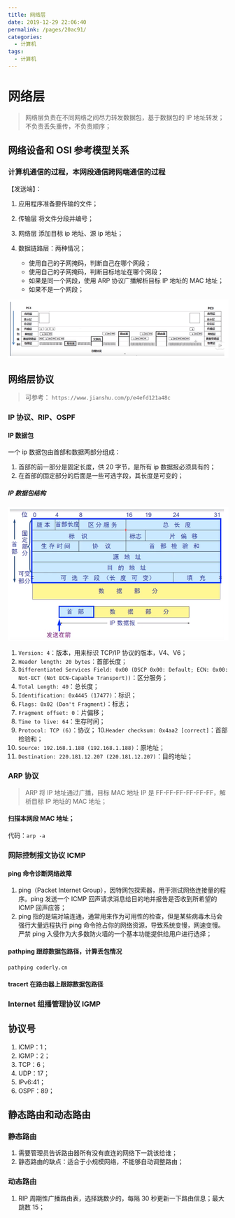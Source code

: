 ```yaml
---
title: 网络层
date: 2019-12-29 22:06:40
permalink: /pages/20ac91/
categories:
  - 计算机
tags:
  - 计算机
---
```


# 网络层

> 网络层负责在不同网络之间尽力转发数据包，基于数据包的 IP 地址转发；
> 不负责丢失重传，不负责顺序；

## 网络设备和 OSI 参考模型关系

### 计算机通信的过程，本网段通信跨网端通信的过程

【发送端】：

1. 应用程序准备要传输的文件；
2. 传输层 将文件分段并编号；
3. 网络层 添加目标 ip 地址、源 ip 地址；
4. 数据链路层：两种情况；

   - 使用自己的子网掩码，判断自己在哪个网段；
   - 使用自己的子网掩码，判断目标地址在哪个网段；
   - 如果是同一个网段，使用 ARP 协议广播解析目标 IP 地址的 MAC 地址；
   - 如果不是一个网段；

<img src="https://raw.githubusercontent.com/coderlyu/au-blog/master/docs/.vuepress/public/images/blogs/network-1.png" alt="图片">

## 网络层协议

> 可参考：
> `https://www.jianshu.com/p/e4efd121a48c`

### IP 协议、RIP、OSPF

#### IP 数据包

一个 ip 数据包由首部和数据两部分组成：

1. 首部的前一部分是固定长度，供 20 字节，是所有 ip 数据报必须具有的；
2. 在首部的固定部分的后面是一些可选字段，其长度是可变的；

##### IP 数据包结构

<img src="https://raw.githubusercontent.com/coderlyu/au-blog/master/docs/.vuepress/public/images/blogs/network-2.png" alt="图片">

1. `Version: 4`：版本，用来标识 TCP/IP 协议的版本，V4、V6；
2. `Header length: 20 bytes`：首部长度；
3. `Differentiated Services Field: 0x00 (DSCP 0x00: Default; ECN: 0x00: Not-ECT (Not ECN-Capable Transport))`：区分服务；
4. `Total Length: 40`：总长度；
5. `Identification: 0x4445 (17477)`：标识；
6. `Flags: 0x02 (Don't Fragment)`：标志；
7. `Fragment offset: 0`：片偏移；
8. `Time to live: 64`：生存时间；
9. `Protocol: TCP (6)`：协议； 10.`Header checksum: 0x4aa2 [correct]`：首部检验和；
10. `Source: 192.168.1.188 (192.168.1.188)`：原地址；
11. `Destination: 220.181.12.207 (220.181.12.207)`：目的地址；

### ARP 协议

> ARP 将 IP 地址通过广播，目标 MAC 地址 IP 是 FF-FF-FF-FF-FF-FF，解析目标 IP 地址的 MAC 地址；

#### 扫描本网段 MAC 地址；

代码：`arp -a`

### 网际控制报文协议 ICMP

#### ping 命令诊断网络故障

1. ping（Packet Internet Group），因特网包探索器，用于测试网络连接量的程序。ping 发送一个 ICMP 回声请求消息给目的地并报告是否收到所希望的 ICMP 回声应答；
2. ping 指的是端对端连通，通常用来作为可用性的检查，但是某些病毒木马会强行大量远程执行 ping 命令抢占你的网络资源，导致系统变慢，网速变慢。严禁 ping 入侵作为大多数防火墙的一个基本功能提供给用户进行选择；

#### pathping 跟踪数据包路径，计算丢包情况

`pathping coderly.cn`

#### tracert 在路由器上跟踪数据包路径

### Internet 组播管理协议 IGMP

## 协议号

1. ICMP：1；
2. IGMP：2；
3. TCP：6；
4. UDP：17；
5. IPv6:41；
6. OSPF：89；

## 静态路由和动态路由

### 静态路由

1. 需要管理员告诉路由器所有没有直连的网络下一跳该给谁；
2. 静态路由的缺点：适合于小规模网络，不能够自动调整路由；

### 动态路由

1. RIP 周期性广播路由表，选择跳数少的，每隔 30 秒更新一下路由信息；最大跳数 15；
